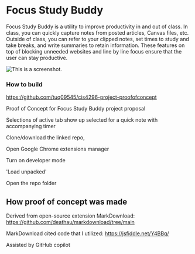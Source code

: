 # Focus Study Buddy
Focus Study Buddy is a utility to improve productivity in and out of class. In class, you can quickly capture notes from posted articles, Canvas files, etc. Outside of class, you can refer to your clipped notes, set times to study and take breaks, and write summaries to retain information. These features on top of blocking unneeded websites and line by line focus ensure that the user can stay productive. 

![This is a screenshot.](images.png)

### How to build

https://github.com/tuq09545/cis4296-project-proofofconcept

Proof of Concept for Focus Study Buddy project proposal

Selections of active tab show up selected for a quick note with accompanying timer

Clone/download the linked repo,

Open Google Chrome extensions manager

Turn on developer mode

'Load unpacked'

Open the repo folder

## How proof of concept was made
Derived from open-source extension MarkDownload: https://github.com/deathau/markdownload/tree/main

MarkDownload cited code that I utilized: https://jsfiddle.net/Y4BBq/

Assisted by GitHub copilot
